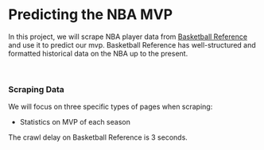 # Predicting the NBA MVP
In this project, we will scrape NBA player data from [Basketball Reference](www.basketball-reference.com) and use it to predict our mvp. Basketball Reference has well-structured and formatted historical data on the NBA up to the present.

<br />

### Scraping Data
We will focus on three specific types of pages when scraping:
* Statistics on MVP of each season


The crawl delay on Basketball Reference is 3 seconds.